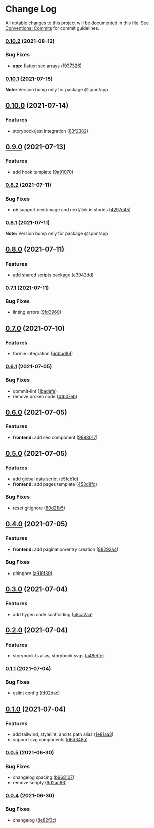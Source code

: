 # Change Log

All notable changes to this project will be documented in this file.
See [Conventional Commits](https://conventionalcommits.org) for commit guidelines.

### [0.10.2](https://github.com/magicspon/nextjs-craftcms-mono/compare/@spon/app@0.10.1...@spon/app@0.10.2) (2021-08-12)


### Bug Fixes

* **app:** flatten seo arrays ([f937326](https://github.com/magicspon/nextjs-craftcms-mono/commit/f937326176b3ea82b0d9bb1cdaebf421058328d5))



### [0.10.1](https://github.com/magicspon/nextjs-craftcms-mono/compare/@spon/app@0.10.0...@spon/app@0.10.1) (2021-07-15)

**Note:** Version bump only for package @spon/app





## [0.10.0](https://github.com/magicspon/nextjs-craftcms-mono/compare/@spon/app@0.9.0...@spon/app@0.10.0) (2021-07-14)


### Features

* storybook/jest integration ([83f2382](https://github.com/magicspon/nextjs-craftcms-mono/commit/83f2382890c9fd6032bae8fd29ee964845134f80))



## [0.9.0](https://github.com/magicspon/nextjs-craftcms-mono/compare/@spon/app@0.8.2...@spon/app@0.9.0) (2021-07-13)


### Features

* add hook template ([9a91070](https://github.com/magicspon/nextjs-craftcms-mono/commit/9a910700a04fed543504ee00818c7abc2a49791b))



### [0.8.2](https://github.com/magicspon/nextjs-craftcms-mono/compare/@spon/app@0.8.1...@spon/app@0.8.2) (2021-07-11)


### Bug Fixes

* **ui:** support next/image and next/link in stories ([4297d45](https://github.com/magicspon/nextjs-craftcms-mono/commit/4297d45fc7f47ef71eadc916755c435f5407d660))



### [0.8.1](https://github.com/magicspon/nextjs-craftcms-mono/compare/@spon/app@0.8.0...@spon/app@0.8.1) (2021-07-11)

**Note:** Version bump only for package @spon/app





## [0.8.0](https://github.com/magicspon/nextjs-craftcms-mono/compare/@spon/app@0.7.1...@spon/app@0.8.0) (2021-07-11)


### Features

* add shared scripts package ([e3942dd](https://github.com/magicspon/nextjs-craftcms-mono/commit/e3942dd995d83e60d418763426c0ccd0ad762d45))



### 0.7.1 (2021-07-11)


### Bug Fixes

* linting errors ([9fd3960](https://github.com/magicspon/nextjs-craftcms-mono/commit/9fd3960dc62f6abd4a94b2123feeb1dbc8eb86a4))



## [0.7.0](https://github.com/magicspon/nextjs-craftcms-mono/compare/@spon/frontend@0.6.1...@spon/frontend@0.7.0) (2021-07-10)


### Features

* formie integration ([6dbbd89](https://github.com/magicspon/nextjs-craftcms-mono/commit/6dbbd8932e175c00530e7b3e3c4509e253d0e328))



### [0.6.1](https://github.com/magicspon/nextjs-craftcms-mono/compare/@spon/frontend@0.6.0...@spon/frontend@0.6.1) (2021-07-05)


### Bug Fixes

* commit-lint ([1badafe](https://github.com/magicspon/nextjs-craftcms-mono/commit/1badafe38d3aa0586fc000b34d96cc3f10c6bf5d))
* remove broken code ([41b07eb](https://github.com/magicspon/nextjs-craftcms-mono/commit/41b07eb470ba15370aebc99063ab49c32722fcd3))



## [0.6.0](https://github.com/magicspon/nextjs-craftcms-mono/compare/@spon/frontend@0.5.0...@spon/frontend@0.6.0) (2021-07-05)


### Features

* **frontend:** add seo component ([9898017](https://github.com/magicspon/nextjs-craftcms-mono/commit/9898017d19228464784b39e8c73f79d320a009df))



## [0.5.0](https://github.com/magicspon/nextjs-craftcms-mono/compare/@spon/frontend@0.4.0...@spon/frontend@0.5.0) (2021-07-05)


### Features

* add global data script ([e5fcb1d](https://github.com/magicspon/nextjs-craftcms-mono/commit/e5fcb1d70a331a3e1e71ee8b76e0650cc64ca89e))
* **frontend:** add pages template ([453d8fd](https://github.com/magicspon/nextjs-craftcms-mono/commit/453d8fd6833ff67dc84f3b2f01f7655e20041d73))


### Bug Fixes

* reset gitignore ([80d21b5](https://github.com/magicspon/nextjs-craftcms-mono/commit/80d21b59d663a8e67de44c6c6cb4ca36464aa194))



## [0.4.0](https://github.com/magicspon/nextjs-craftcms-mono/compare/@spon/frontend@0.3.0...@spon/frontend@0.4.0) (2021-07-05)


### Features

* **frontend:** add pagination/entry creation ([88292a4](https://github.com/magicspon/nextjs-craftcms-mono/commit/88292a40336a5e59bd472e200338e851b30d4d47))


### Bug Fixes

* gitingore ([a919f39](https://github.com/magicspon/nextjs-craftcms-mono/commit/a919f3975abb03bc7c45a594aee59db386af118d))



## [0.3.0](https://github.com/magicspon/nextjs-craftcms-mono/compare/@spon/frontend@0.2.0...@spon/frontend@0.3.0) (2021-07-04)


### Features

* add hygen code scaffolding ([58ca2aa](https://github.com/magicspon/nextjs-craftcms-mono/commit/58ca2aaa0598122fcb30157177f292aeeb1308d3))



## [0.2.0](https://github.com/magicspon/nextjs-craftcms-mono/compare/@spon/frontend@0.1.1...@spon/frontend@0.2.0) (2021-07-04)


### Features

* storybook ts alias, storybook svgs ([a48effe](https://github.com/magicspon/nextjs-craftcms-mono/commit/a48effe74c3f8267498d52d5f2d06119533949f8))



### [0.1.1](https://github.com/magicspon/nextjs-craftcms-mono/compare/@spon/frontend@0.1.0...@spon/frontend@0.1.1) (2021-07-04)


### Bug Fixes

* eslint config ([fd02dac](https://github.com/magicspon/nextjs-craftcms-mono/commit/fd02dac78c83d384541b8e7cef89e4f35b4647de))



## [0.1.0](https://github.com/magicspon/nextjs-craftcms-mono/compare/@spon/frontend@0.0.5...@spon/frontend@0.1.0) (2021-07-04)


### Features

* add tailwind, stylelint, and ts path alias ([1e81aa3](https://github.com/magicspon/nextjs-craftcms-mono/commit/1e81aa32ec097b73d13eae703a1281f3870151b5))
* support svg components ([d6d348a](https://github.com/magicspon/nextjs-craftcms-mono/commit/d6d348a2abec01d0c239a0ef8ffff00bb0b104e9))



### [0.0.5](https://github.com/magicspon/nextjs-craftcms-mono/compare/@spon/frontend@0.0.4...@spon/frontend@0.0.5) (2021-06-30)


### Bug Fixes

* changelog spacing ([b968107](https://github.com/magicspon/nextjs-craftcms-mono/commit/b96810736d3c56b704ea58e43b4600609753207c))
* remove scripty ([9d2ac66](https://github.com/magicspon/nextjs-craftcms-mono/commit/9d2ac66962fcc60cf9aac6aa321e7d6bc077a667))



### [0.0.4](https://github.com/magicspon/nextjs-craftcms-mono/compare/@spon/frontend@0.0.3...@spon/frontend@0.0.4) (2021-06-30)

### Bug Fixes

- changelog ([8e82f3c](https://github.com/magicspon/nextjs-craftcms-mono/commit/8e82f3c25c87b02141573d524cb53731fe3ab3a7))
